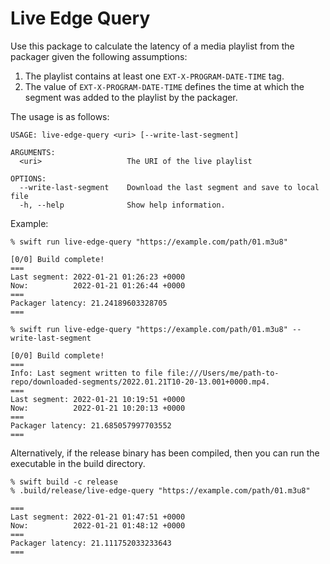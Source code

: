 # Live Edge Query

Use this package to calculate the latency of a media playlist from the packager given the following assumptions:
  1. The playlist contains at least one `EXT-X-PROGRAM-DATE-TIME` tag.
  2. The value of `EXT-X-PROGRAM-DATE-TIME` defines the time at which the segment was added to the playlist by the packager.

The usage is as follows:
```
USAGE: live-edge-query <uri> [--write-last-segment]

ARGUMENTS:
  <uri>                   The URI of the live playlist

OPTIONS:
  --write-last-segment    Download the last segment and save to local file
  -h, --help              Show help information.
```

Example:
```
% swift run live-edge-query "https://example.com/path/01.m3u8"

[0/0] Build complete!
===
Last segment: 2022-01-21 01:26:23 +0000
Now:          2022-01-21 01:26:44 +0000
===
Packager latency: 21.24189603328705
===
```
```
% swift run live-edge-query "https://example.com/path/01.m3u8" --write-last-segment

[0/0] Build complete!
===
Info: Last segment written to file file:///Users/me/path-to-repo/downloaded-segments/2022.01.21T10-20-13.001+0000.mp4.
===
Last segment: 2022-01-21 10:19:51 +0000
Now:          2022-01-21 10:20:13 +0000
===
Packager latency: 21.685057997703552
===
```

Alternatively, if the release binary has been compiled, then you can run the executable in the build directory.
```
% swift build -c release
% .build/release/live-edge-query "https://example.com/path/01.m3u8"

===
Last segment: 2022-01-21 01:47:51 +0000
Now:          2022-01-21 01:48:12 +0000
===
Packager latency: 21.111752033233643
===
```
